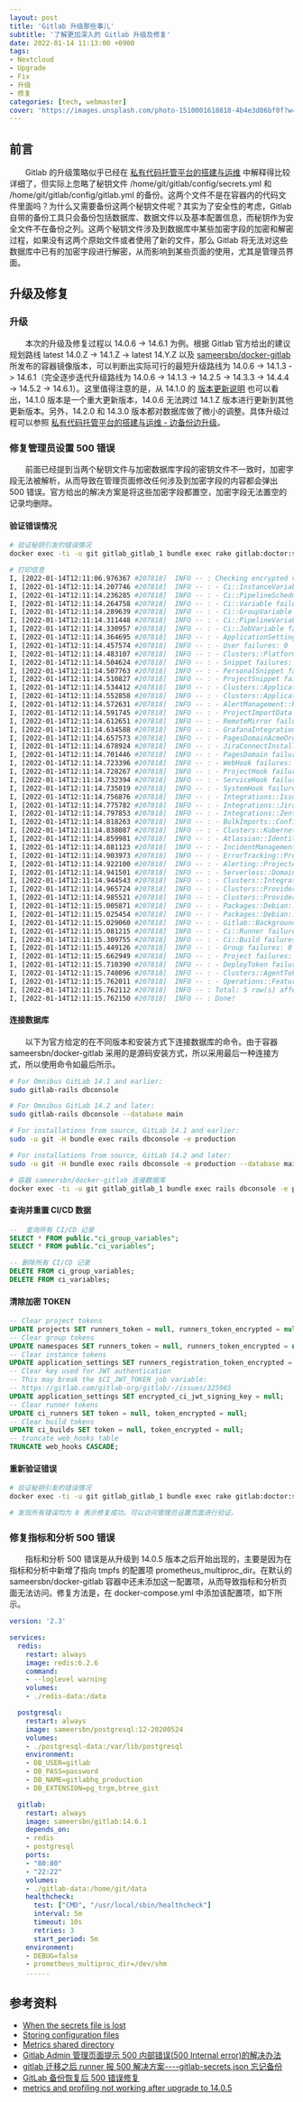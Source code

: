 ```yaml
---
layout: post
title: 'Gitlab 升级那些事儿'
subtitle: '了解更加深入的 Gitlab 升级及修复'
date: 2022-01-14 11:13:00 +0900
tags: 
- Nextcloud
- Upgrade
- Fix
- 升级
- 修复
categories: [tech, webmaster]
cover: 'https://images.unsplash.com/photo-1510001618818-4b4e3d86bf0f?w=1600&q=900'
---
```


## 前言

&emsp;&emsp;Gitlab 的升级策略似乎已经在 [私有代码托管平台的搭建与运维](../docker/gitlab.html) 中解释得比较详细了，但实际上忽略了秘钥文件 /home/git/gitlab/config/secrets.yml 和 /home/git/gitlab/config/gitlab.yml 的备份。这两个文件不是在容器内的代码文件里面吗？为什么又需要备份这两个秘钥文件呢？其实为了安全性的考虑，Gitlab 自带的备份工具只会备份包括数据库、数据文件以及基本配置信息，而秘钥作为安全文件不在备份之列。这两个秘钥文件涉及到数据库中某些加密字段的加密和解密过程，如果没有这两个原始文件或者使用了新的文件，那么 Gitlab 将无法对这些数据库中已有的加密字段进行解密，从而影响到某些页面的使用，尤其是管理员界面。

## 升级及修复

### 升级

&emsp;&emsp;本次的升级及修复过程以 14.0.6 -> 14.6.1 为例。根据 Gitlab 官方给出的建议规划路线 latest 14.0.Z -> 14.1.Z -> latest 14.Y.Z 以及 [sameersbn/docker-gitlab](https://github.com/sameersbn/docker-gitlab) 所发布的容器镜像版本，可以判断出实际可行的最短升级路线为 14.0.6 -> 14.1.3 -> 14.6.1（完全逐步迭代升级路线为 14.0.6 -> 14.1.3 -> 14.2.5 -> 14.3.3 -> 14.4.4 -> 14.5.2 -> 14.6.1）。这里值得注意的是，从 14.1.0 的 [版本更新说明](https://docs.gitlab.com/ee/update/#1410) 也可以看出，14.1.0 版本是一个重大更新版本，14.0.6 无法跨过 14.1.Z 版本进行更新到其他更新版本。另外，14.2.0 和 14.3.0 版本都对数据库做了微小的调整。具体升级过程可以参照 [私有代码托管平台的搭建与运维 - 边备份边升级](../docker/gitlab.html#边备份边升级)。

### 修复管理员设置 500 错误

&emsp;&emsp;前面已经提到当两个秘钥文件与加密数据库字段的密钥文件不一致时，加密字段无法被解析，从而导致在管理页面修改任何涉及到加密字段的内容都会弹出 500 错误。官方给出的解决方案是将这些加密字段都置空，加密字段无法置空的记录均删除。

#### 验证错误情况

```bash
# 验证秘钥引发的错误情况
docker exec -ti -u git gitlab_gitlab_1 bundle exec rake gitlab:doctor:secrets

# 打印信息
I, [2022-01-14T12:11:06.976367 #207818]  INFO -- : Checking encrypted values in the database
I, [2022-01-14T12:11:14.207746 #207818]  INFO -- : - Ci::InstanceVariable failures: 0
I, [2022-01-14T12:11:14.236285 #207818]  INFO -- : - Ci::PipelineScheduleVariable failures: 0
I, [2022-01-14T12:11:14.264758 #207818]  INFO -- : - Ci::Variable failures: 0
I, [2022-01-14T12:11:14.289639 #207818]  INFO -- : - Ci::GroupVariable failures: 0
I, [2022-01-14T12:11:14.311448 #207818]  INFO -- : - Ci::PipelineVariable failures: 0
I, [2022-01-14T12:11:14.330957 #207818]  INFO -- : - Ci::JobVariable failures: 0
I, [2022-01-14T12:11:14.364695 #207818]  INFO -- : - ApplicationSetting failures: 1
I, [2022-01-14T12:11:14.457574 #207818]  INFO -- : - User failures: 0
I, [2022-01-14T12:11:14.483107 #207818]  INFO -- : - Clusters::Platforms::Kubernetes failures: 0
I, [2022-01-14T12:11:14.504624 #207818]  INFO -- : - Snippet failures: 0
I, [2022-01-14T12:11:14.507763 #207818]  INFO -- : - PersonalSnippet failures: 0
I, [2022-01-14T12:11:14.510827 #207818]  INFO -- : - ProjectSnippet failures: 0
I, [2022-01-14T12:11:14.534412 #207818]  INFO -- : - Clusters::Applications::Helm failures: 0
I, [2022-01-14T12:11:14.552858 #207818]  INFO -- : - Clusters::Applications::Prometheus failures: 0
I, [2022-01-14T12:11:14.572631 #207818]  INFO -- : - AlertManagement::HttpIntegration failures: 0
I, [2022-01-14T12:11:14.591745 #207818]  INFO -- : - ProjectImportData failures: 0
I, [2022-01-14T12:11:14.612651 #207818]  INFO -- : - RemoteMirror failures: 0
I, [2022-01-14T12:11:14.634588 #207818]  INFO -- : - GrafanaIntegration failures: 0
I, [2022-01-14T12:11:14.657573 #207818]  INFO -- : - PagesDomainAcmeOrder failures: 0
I, [2022-01-14T12:11:14.678924 #207818]  INFO -- : - JiraConnectInstallation failures: 0
I, [2022-01-14T12:11:14.701446 #207818]  INFO -- : - PagesDomain failures: 0
I, [2022-01-14T12:11:14.723396 #207818]  INFO -- : - WebHook failures: 1
I, [2022-01-14T12:11:14.728267 #207818]  INFO -- : - ProjectHook failures: 1
I, [2022-01-14T12:11:14.732394 #207818]  INFO -- : - ServiceHook failures: 0
I, [2022-01-14T12:11:14.735019 #207818]  INFO -- : - SystemHook failures: 0
I, [2022-01-14T12:11:14.756876 #207818]  INFO -- : - Integrations::IssueTrackerData failures: 0
I, [2022-01-14T12:11:14.775782 #207818]  INFO -- : - Integrations::JiraTrackerData failures: 0
I, [2022-01-14T12:11:14.797853 #207818]  INFO -- : - Integrations::ZentaoTrackerData failures: 0
I, [2022-01-14T12:11:14.818263 #207818]  INFO -- : - BulkImports::Configuration failures: 0
I, [2022-01-14T12:11:14.838087 #207818]  INFO -- : - Clusters::KubernetesNamespace failures: 0
I, [2022-01-14T12:11:14.859981 #207818]  INFO -- : - Atlassian::Identity failures: 0
I, [2022-01-14T12:11:14.881123 #207818]  INFO -- : - IncidentManagement::ProjectIncidentManagementSetting failures: 0
I, [2022-01-14T12:11:14.903973 #207818]  INFO -- : - ErrorTracking::ProjectErrorTrackingSetting failures: 0
I, [2022-01-14T12:11:14.922100 #207818]  INFO -- : - Alerting::ProjectAlertingSetting failures: 0
I, [2022-01-14T12:11:14.941501 #207818]  INFO -- : - Serverless::DomainCluster failures: 0
I, [2022-01-14T12:11:14.944543 #207818]  INFO -- : - Clusters::Integrations::Prometheus failures: 0
I, [2022-01-14T12:11:14.965724 #207818]  INFO -- : - Clusters::Providers::Gcp failures: 0
I, [2022-01-14T12:11:14.985521 #207818]  INFO -- : - Clusters::Providers::Aws failures: 0
I, [2022-01-14T12:11:15.005871 #207818]  INFO -- : - Packages::Debian::ProjectDistributionKey failures: 0
I, [2022-01-14T12:11:15.025454 #207818]  INFO -- : - Packages::Debian::GroupDistributionKey failures: 0
I, [2022-01-14T12:11:15.029060 #207818]  INFO -- : - Gitlab::BackgroundMigration::BackfillJiraTrackerDeploymentType2::JiraTrackerDataTemp failures: 0
I, [2022-01-14T12:11:15.081215 #207818]  INFO -- : - Ci::Runner failures: 1
I, [2022-01-14T12:11:15.309755 #207818]  INFO -- : - Ci::Build failures: 1
I, [2022-01-14T12:11:15.449126 #207818]  INFO -- : - Group failures: 0
I, [2022-01-14T12:11:15.662949 #207818]  INFO -- : - Project failures: 0
I, [2022-01-14T12:11:15.710390 #207818]  INFO -- : - DeployToken failures: 0
I, [2022-01-14T12:11:15.740096 #207818]  INFO -- : - Clusters::AgentToken failures: 0
I, [2022-01-14T12:11:15.762011 #207818]  INFO -- : - Operations::FeatureFlagsClient failures: 0
I, [2022-01-14T12:11:15.762112 #207818]  INFO -- : Total: 5 row(s) affected
I, [2022-01-14T12:11:15.762150 #207818]  INFO -- : Done!
```
#### 连接数据库

&emsp;&emsp;以下为官方给定的在不同版本和安装方式下连接数据库的命令。由于容器 sameersbn/docker-gitlab 采用的是源码安装方式，所以采用最后一种连接方式，所以使用命令如最后所示。

```bash
# For Omnibus GitLab 14.1 and earlier:
sudo gitlab-rails dbconsole

# For Omnibus GitLab 14.2 and later:
sudo gitlab-rails dbconsole --database main

# For installations from source, GitLab 14.1 and earlier:
sudo -u git -H bundle exec rails dbconsole -e production

# For installations from source, GitLab 14.2 and later:
sudo -u git -H bundle exec rails dbconsole -e production --database main

# 容器 sameersbn/docker-gitlab 连接数据库
docker exec -ti -u git gitlab_gitlab_1 bundle exec rails dbconsole -e production --database main
```

#### 查询并重置 CI/CD 数据

```sql
--  查询所有 CI/CD 记录
SELECT * FROM public."ci_group_variables";
SELECT * FROM public."ci_variables";

-- 删除所有 CI/CD 记录
DELETE FROM ci_group_variables;
DELETE FROM ci_variables;
```

#### 清除加密 TOKEN

```sql
-- Clear project tokens
UPDATE projects SET runners_token = null, runners_token_encrypted = null;
-- Clear group tokens
UPDATE namespaces SET runners_token = null, runners_token_encrypted = null;
-- Clear instance tokens
UPDATE application_settings SET runners_registration_token_encrypted = null;
-- Clear key used for JWT authentication
-- This may break the $CI_JWT_TOKEN job variable:
-- https://gitlab.com/gitlab-org/gitlab/-/issues/325965
UPDATE application_settings SET encrypted_ci_jwt_signing_key = null;
-- Clear runner tokens
UPDATE ci_runners SET token = null, token_encrypted = null;
-- Clear build tokens
UPDATE ci_builds SET token = null, token_encrypted = null;
-- truncate web_hooks table
TRUNCATE web_hooks CASCADE;
```

#### 重新验证错误

```bash
# 验证秘钥引发的错误情况
docker exec -ti -u git gitlab_gitlab_1 bundle exec rake gitlab:doctor:secrets

# 发现所有错误均为 0 表示修复成功。可以访问管理员设置页面进行验证。
```

### 修复指标和分析 500 错误

&emsp;&emsp;指标和分析 500 错误是从升级到 14.0.5 版本之后开始出现的，主要是因为在指标和分析中新增了指向 tmpfs 的配置项 prometheus_multiproc_dir。在默认的 sameersbn/docker-gitlab 容器中还未添加这一配置项，从而导致指标和分析页面无法访问。修复方法是，在 docker-compose.yml 中添加该配置项，如下所示。

```yaml
version: '2.3'

services:
  redis:
    restart: always
    image: redis:6.2.6
    command:
    - --loglevel warning
    volumes:
    - ./redis-data:/data

  postgresql:
    restart: always
    image: sameersbn/postgresql:12-20200524
    volumes:
    - ./postgresql-data:/var/lib/postgresql
    environment:
    - DB_USER=gitlab
    - DB_PASS=password
    - DB_NAME=gitlabhq_production
    - DB_EXTENSION=pg_trgm,btree_gist

  gitlab:
    restart: always
    image: sameersbn/gitlab:14.6.1
    depends_on:
    - redis
    - postgresql
    ports:
    - "80:80"
    - "22:22"
    volumes:
    - ./gitlab-data:/home/git/data
    healthcheck:
      test: ["CMD", "/usr/local/sbin/healthcheck"]
      interval: 5m
      timeout: 10s
      retries: 3
      start_period: 5m
    environment:
    - DEBUG=false
    - prometheus_multiproc_dir=/dev/shm
    ......
```


## 参考资料

- [When the secrets file is lost](https://docs.gitlab.com/ee/raketasks/backup_restore.html#when-the-secrets-file-is-lost)
- [Storing configuration files](https://docs.gitlab.com/ee/raketasks/backup_restore.html#storing-configuration-files)
- [Metrics shared directory](https://docs.gitlab.com/ee/administration/monitoring/prometheus/gitlab_metrics.html#metrics-shared-directory)
- [Gitlab Admin 管理页面提示 500 内部错误(500 Internal error)的解决办法](https://blog.csdn.net/weixin_44295157/article/details/119618816)
- [gitlab 迁移之后 runner 报 500 解决方案----gitlab-secrets.json 忘记备份](https://blog.csdn.net/Shawn_wang_0919/article/details/115895292)
- [GitLab 备份恢复后 500 错误修复](https://lintian.co/archives/16)
- [metrics and profiling not working after upgrade to 14.0.5](https://github.com/sameersbn/docker-gitlab/issues/2387)